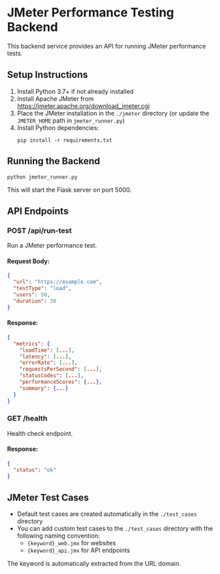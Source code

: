 
# JMeter Performance Testing Backend

This backend service provides an API for running JMeter performance tests.

## Setup Instructions

1. Install Python 3.7+ if not already installed
2. Install Apache JMeter from https://jmeter.apache.org/download_jmeter.cgi
3. Place the JMeter installation in the `./jmeter` directory (or update the `JMETER_HOME` path in `jmeter_runner.py`)
4. Install Python dependencies:
   ```
   pip install -r requirements.txt
   ```

## Running the Backend

```
python jmeter_runner.py
```

This will start the Flask server on port 5000.

## API Endpoints

### POST /api/run-test

Run a JMeter performance test.

#### Request Body:

```json
{
  "url": "https://example.com",
  "testType": "load",
  "users": 50,
  "duration": 30
}
```

#### Response:

```json
{
  "metrics": {
    "loadTime": [...],
    "latency": [...],
    "errorRate": [...],
    "requestsPerSecond": [...],
    "statusCodes": [...],
    "performanceScores": {...},
    "summary": {...}
  }
}
```

### GET /health

Health check endpoint.

#### Response:

```json
{
  "status": "ok"
}
```

## JMeter Test Cases

- Default test cases are created automatically in the `./test_cases` directory
- You can add custom test cases to the `./test_cases` directory with the following naming convention:
  - `{keyword}_web.jmx` for websites
  - `{keyword}_api.jmx` for API endpoints

The keyword is automatically extracted from the URL domain.
